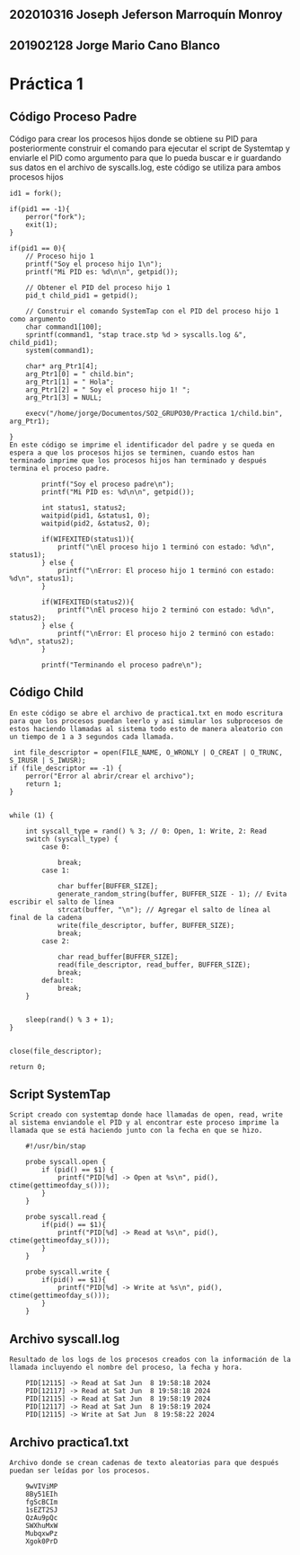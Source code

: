 ## 202010316 Joseph Jeferson Marroquín Monroy
## 201902128 Jorge Mario Cano Blanco


# Práctica 1 



## Código Proceso Padre

Código para crear los procesos hijos donde se obtiene su PID para posteriormente construir el comando para ejecutar el script de Systemtap y enviarle el PID como argumento para que lo pueda buscar e ir guardando sus datos en el archivo de syscalls.log, este código se utiliza para ambos procesos hijos

    id1 = fork();

    if(pid1 == -1){
        perror("fork");
        exit(1);
    }

    if(pid1 == 0){
        // Proceso hijo 1
        printf("Soy el proceso hijo 1\n");
        printf("Mi PID es: %d\n\n", getpid());

        // Obtener el PID del proceso hijo 1
        pid_t child_pid1 = getpid();

        // Construir el comando SystemTap con el PID del proceso hijo 1 como argumento
        char command1[100];
        sprintf(command1, "stap trace.stp %d > syscalls.log &", child_pid1);
        system(command1);

        char* arg_Ptr1[4];
        arg_Ptr1[0] = " child.bin";
        arg_Ptr1[1] = " Hola";
        arg_Ptr1[2] = " Soy el proceso hijo 1! ";
        arg_Ptr1[3] = NULL;

        execv("/home/jorge/Documentos/SO2_GRUPO30/Practica 1/child.bin", arg_Ptr1);

    } 
    En este código se imprime el identificador del padre y se queda en espera a que los procesos hijos se terminen, cuando estos han terminado imprime que los procesos hijos han terminado y después termina el proceso padre.    

            printf("Soy el proceso padre\n");
            printf("Mi PID es: %d\n\n", getpid());

            int status1, status2;
            waitpid(pid1, &status1, 0);
            waitpid(pid2, &status2, 0);

            if(WIFEXITED(status1)){
                printf("\nEl proceso hijo 1 terminó con estado: %d\n", status1);
            } else {
                printf("\nError: El proceso hijo 1 terminó con estado: %d\n", status1);
            }

            if(WIFEXITED(status2)){
                printf("\nEl proceso hijo 2 terminó con estado: %d\n", status2);
            } else {
                printf("\nError: El proceso hijo 2 terminó con estado: %d\n", status2);
            }

            printf("Terminando el proceso padre\n");

## Código Child

    En este código se abre el archivo de practica1.txt en modo escritura para que los procesos puedan leerlo y así simular los subprocesos de estos haciendo llamadas al sistema todo esto de manera aleatorio con un tiempo de 1 a 3 segundos cada llamada.

     int file_descriptor = open(FILE_NAME, O_WRONLY | O_CREAT | O_TRUNC, S_IRUSR | S_IWUSR);
    if (file_descriptor == -1) {
        perror("Error al abrir/crear el archivo");
        return 1;
    }

    
    while (1) {
        
        int syscall_type = rand() % 3; // 0: Open, 1: Write, 2: Read
        switch (syscall_type) {
            case 0:
                
                break;
            case 1:
               
                char buffer[BUFFER_SIZE];
                generate_random_string(buffer, BUFFER_SIZE - 1); // Evita escribir el salto de línea
                strcat(buffer, "\n"); // Agregar el salto de línea al final de la cadena
                write(file_descriptor, buffer, BUFFER_SIZE);
                break;
            case 2:
               
                char read_buffer[BUFFER_SIZE];
                read(file_descriptor, read_buffer, BUFFER_SIZE);
                break;
            default:
                break;
        }

        
        sleep(rand() % 3 + 1);
    }

   
    close(file_descriptor);

    return 0;

## Script SystemTap

    Script creado con systemtap donde hace llamadas de open, read, write al sistema enviandole el PID y al encontrar este proceso imprime la llamada que se está haciendo junto con la fecha en que se hizo.

        #!/usr/bin/stap

        probe syscall.open {
            if (pid() == $1) {
                printf("PID[%d] -> Open at %s\n", pid(), ctime(gettimeofday_s()));
            }
        }

        probe syscall.read {
            if(pid() == $1){
                printf("PID[%d] -> Read at %s\n", pid(), ctime(gettimeofday_s()));
            }
        }

        probe syscall.write {
            if(pid() == $1){
                printf("PID[%d] -> Write at %s\n", pid(), ctime(gettimeofday_s()));
            }
        }


## Archivo syscall.log

    Resultado de los logs de los procesos creados con la información de la llamada incluyendo el nombre del proceso, la fecha y hora.

        PID[12115] -> Read at Sat Jun  8 19:58:18 2024
        PID[12117] -> Read at Sat Jun  8 19:58:18 2024
        PID[12115] -> Read at Sat Jun  8 19:58:19 2024
        PID[12117] -> Read at Sat Jun  8 19:58:19 2024
        PID[12115] -> Write at Sat Jun  8 19:58:22 2024


## Archivo practica1.txt

    Archivo donde se crean cadenas de texto aleatorias para que después puedan ser leídas por los procesos.

        9wVIViMP
        8By51EIh
        fgScBCIm
        1sEZT2SJ
        QzAu9pQc
        SWXhuMxW
        MubqxwPz
        Xgok0PrD
